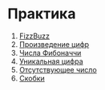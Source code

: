 # Практика

1. [FizzBuzz][fizzbuzz]
1. [Произведение цифр][dproduct]
1. [Числа Фибоначчи][fib]
1. [Уникальная цифра][uniqdigit]
1. [Отсутствующее число][missingnum]
1. [Скобки][valparen]

[fizzbuzz]: https://play.rust-lang.org/?version=stable&mode=debug&edition=2021&code=%23%21%5Ballow%28dead_code%29%5D%0A%2F*%0A++++%D0%9D%D0%B0%D0%BF%D0%B8%D1%81%D0%B0%D1%82%D1%8C+%D1%84%D1%83%D0%BD%D0%BA%D1%86%D0%B8%D1%8E%2C+%D0%BA%D0%BE%D1%82%D0%BE%D1%80%D0%B0%D1%8F+%D0%BF%D1%80%D0%B5%D0%B2%D1%80%D0%B0%D1%89%D0%B0%D0%B5%D1%82+%D1%87%D0%B8%D1%81%D0%BB%D0%BE+%D0%B2+%D1%81%D1%82%D1%80%D0%BE%D0%BA%D1%83+%D0%BF%D0%BE+%D1%81%D0%BB%D0%B5%D0%B4%D1%83%D1%8E%D1%89%D0%B8%D0%BC+%D0%BF%D1%80%D0%B0%D0%B2%D0%B8%D0%BB%D0%B0%D0%BC%3A%0A++++1.+%D0%95%D1%81%D0%BB%D0%B8+%D1%87%D0%B8%D1%81%D0%BB%D0%BE+%D0%BA%D1%80%D0%B0%D1%82%D0%BD%D0%BE+3%2C+%D1%82%D0%BE+%D0%B2%D0%BE%D0%B7%D0%B2%D1%80%D0%B0%D1%89%D0%B0%D0%B5%D0%BC+%D1%81%D1%82%D1%80%D0%BE%D0%BA%D1%83+%22Fizz%22%0A++++2.+%D0%95%D1%81%D0%BB%D0%B8+%D1%87%D0%B8%D1%81%D0%BB%D0%BE+%D0%BA%D1%80%D0%B0%D1%82%D0%BD%D0%BE+5%2C+%D1%82%D0%BE+%D0%B2%D0%BE%D0%B7%D0%B2%D1%80%D0%B0%D1%89%D0%B0%D0%B5%D0%BC+%D1%81%D1%82%D1%80%D0%BE%D0%BA%D1%83+%22Buzz%22%0A++++3.+%D0%95%D1%81%D0%BB%D0%B8+%D1%87%D0%B8%D1%81%D0%BB%D0%BE+%D0%BA%D1%80%D0%B0%D1%82%D0%BD%D0%BE+%D0%B8+3%2C+%D0%B8+5%2C+%D1%82%D0%BE+%D0%B2%D0%BE%D0%B7%D0%B2%D1%80%D0%B0%D1%89%D0%B0%D0%B5%D0%BC+%D1%81%D1%82%D1%80%D0%BE%D0%BA%D1%83+%22FizzBuzz%22%0A++++4.+%D0%92+%D0%BE%D1%81%D1%82%D0%B0%D0%BB%D1%8C%D0%BD%D1%8B%D1%85+%D1%81%D0%BB%D1%83%D1%87%D0%B0%D1%8F%D1%85+%D0%B2%D0%BE%D0%B7%D0%B2%D1%80%D0%B0%D1%89%D0%B0%D0%B5%D0%BC+%D1%81%D1%82%D1%80%D0%BE%D0%BA%D1%83%2C+%D1%81%D0%BE%D0%B4%D0%B5%D1%80%D0%B6%D0%B0%D1%89%D1%83%D1%8E+%D0%B4%D0%B0%D0%BD%D0%BD%D0%BE%D0%B5+%D1%87%D0%B8%D1%81%D0%BB%D0%BE%0A++++%0A++++%D0%9D%D0%B0%D0%BF%D0%B8%D1%81%D0%B0%D1%82%D1%8C+%D1%84%D1%83%D0%BD%D0%BA%D1%86%D0%B8%D1%8E+fizzbuzz_list%2C+%D0%BA%D0%BE%D1%82%D0%BE%D1%80%D0%B0%D1%8F+%D0%BF%D0%BE%D0%BB%D1%83%D1%87%D0%B0%D0%B5%D1%82+%D1%87%D0%B8%D1%81%D0%BB%D0%BE+%60n%3A+u32%60+%D0%B8+%D0%B2%D0%BE%D0%B7%D0%B2%D1%80%D0%B0%D1%89%D0%B0%D0%B5%D1%82%0A++++%D1%81%D0%BF%D0%B8%D1%81%D0%BE%D0%BA+%D1%81%D1%82%D1%80%D0%BE%D0%BA%2C+%D1%81%D0%BE%D0%B4%D0%B5%D1%80%D0%B6%D0%B0%D1%89%D0%B8%D1%85+%D1%81%D1%82%D1%80%D0%BE%D0%BA%D0%BE%D0%B2%D1%8B%D0%B5+%D0%BF%D1%80%D0%B5%D0%B4%D1%81%D1%82%D0%B0%D0%B2%D0%BB%D0%B5%D0%BD%D0%B8%D1%8F+fizzbuzz%0A++++%D0%B4%D0%BB%D1%8F+%D1%87%D0%B8%D1%81%D0%B5%D0%BB+%D0%B2+%D0%B4%D0%B8%D0%B0%D0%BF%D0%B0%D0%B7%D0%BE%D0%BD%D0%B5+%D0%BE%D1%82+1+%D0%B4%D0%BE+n.+%D0%9D%D0%B0%D0%BF%D0%B8%D1%81%D0%B0%D1%82%D1%8C+%D1%82%D0%B5%D1%81%D1%82%D1%8B.%0A*%2F%0A%0Afn+fizzbuzz%28num%3A+u32%29+-%3E+String+%7B%0A++++todo%21%28%22FizzBuzz%22%29%0A%7D%0A%0A%23%5Bcfg%28test%29%5D%0Amod+tests+%7B%0A++++use+super%3A%3A*%3B%0A%0A++++%23%5Btest%5D%0A++++fn+it_works%28%29+%7B%0A++++++++assert_eq%21%28%26fizzbuzz%281%29%2C+%221%22%29%3B%0A++++++++assert_eq%21%28%26fizzbuzz%283%29%2C+%22Fizz%22%29%3B%0A++++++++assert_eq%21%28%26fizzbuzz%285%29%2C+%22Buzz%22%29%3B%0A++++++++assert_eq%21%28%26fizzbuzz%287%29%2C+%227%22%29%3B%0A++++++++assert_eq%21%28%26fizzbuzz%289%29%2C+%22Fizz%22%29%3B%0A++++++++assert_eq%21%28%26fizzbuzz%2815%29%2C+%22FizzBuzz%22%29%3B%0A++++++++assert_eq%21%28%26fizzbuzz%2830%29%2C+%22FizzBuzz%22%29%3B%0A++++++++assert_eq%21%28%26fizzbuzz%2849%29%2C+%2249%22%29%3B%0A++++%7D%0A%7D
[fib]: https://play.rust-lang.org/?version=stable&mode=debug&edition=2021&code=%23%21%5Ballow%28dead_code%29%5D%0A%2F*%0A++++%D0%9F%D0%BE%D1%81%D0%BB%D0%B5%D0%B4%D0%BE%D0%B2%D0%B0%D1%82%D0%B5%D0%BB%D1%8C%D0%BD%D0%BE%D1%81%D1%82%D1%8C%D1%8E+%D0%A4%D0%B8%D0%B1%D0%BE%D0%BD%D0%B0%D1%87%D1%87%D0%B8+%D0%BD%D0%B0%D0%B7%D1%8B%D0%B2%D0%B0%D0%B5%D1%82%D1%81%D1%8F+%D0%BF%D0%BE%D1%81%D0%BB%D0%B5%D0%B4%D0%BE%D0%B2%D0%B0%D1%82%D0%B5%D0%BB%D1%8C%D0%BD%D0%BE%D1%81%D1%82%D1%8C+%D1%87%D0%B8%D1%81%D0%B5%D0%BB%2C%0A++++%D0%BA%D0%BE%D1%82%D0%BE%D1%80%D0%B0%D1%8F+%D1%83%D0%B4%D0%BE%D0%B2%D0%BB%D0%B5%D1%82%D0%B2%D0%BE%D1%80%D1%8F%D0%B5%D1%82+%D1%81%D0%BB%D0%B5%D0%B4%D1%83%D1%8E%D1%89%D0%B8%D0%BC+%D1%83%D1%81%D0%BB%D0%BE%D0%B2%D0%B8%D1%8F%D0%BC%3A%0A++++-+%D1%8D%D0%BB%D0%B5%D0%BC%D0%B5%D0%BD%D1%82+%D0%BF%D0%BE%D1%81%D0%BB%D0%B5%D0%B4%D0%BE%D0%B2%D0%B0%D1%82%D0%B5%D0%BB%D1%8C%D0%BD%D0%BE%D1%81%D1%82%D0%B8+%D1%81+%D0%B8%D0%BD%D0%B4%D0%B5%D0%BA%D1%81%D0%BE%D0%BC+0+-+%D1%87%D0%B8%D1%81%D0%BB%D0%BE+0%0A++++-+%D1%8D%D0%BB%D0%B5%D0%BC%D0%B5%D0%BD%D1%82+%D1%81+%D0%B8%D0%BD%D0%B4%D0%B5%D0%BA%D1%81%D0%BE%D0%BC+1+-+%D1%87%D0%B8%D1%81%D0%BB%D0%BE+1%0A++++-+%D0%BA%D0%B0%D0%B6%D0%B4%D1%8B%D0%B9+%D0%BF%D0%BE%D1%81%D0%BB%D0%B5%D0%B4%D1%83%D1%8E%D1%89%D0%B8%D0%B9+%D1%8D%D0%BB%D0%B5%D0%BC%D0%B5%D0%BD%D1%82+%D1%80%D0%B0%D0%B2%D0%B5%D0%BD+%D1%81%D1%83%D0%BC%D0%BC%D0%B5+%D0%B4%D0%B2%D1%83%D1%85+%D0%BF%D1%80%D0%B5%D0%B4%D1%8B%D0%B4%D1%83%D1%89%D0%B8%D1%85.%0A%0A++++0%2C+1%2C+1%2C+2%2C+3%2C+5%2C+8%2C+13%2C+21+...%0A%0A++++%D0%9D%D0%B0%D0%BF%D0%B8%D1%81%D0%B0%D1%82%D1%8C+%D1%84%D1%83%D0%BD%D0%BA%D1%86%D0%B8%D1%8E%2C+%D0%BA%D0%BE%D1%82%D0%BE%D1%80%D0%B0%D1%8F+%D0%B2%D1%8B%D1%87%D0%B8%D1%81%D0%BB%D0%B8%D1%82+%D1%8D%D0%BB%D0%B5%D0%BC%D0%B5%D0%BD%D1%82+%D0%BF%D0%BE%D1%81%D0%BB%D0%B5%D0%B4%D0%BE%D0%B2%D0%B0%D1%82%D0%B5%D0%BB%D1%8C%D0%BD%D0%BE%D1%81%D1%82%D0%B8+%D1%81+%D0%B8%D0%BD%D0%B4%D0%B5%D0%BA%D1%81%D0%BE%D0%BC+n.%0A%0A++++*+%D0%9D%D0%B0%D0%BF%D0%B8%D1%81%D0%B0%D1%82%D1%8C+%D0%B2%D1%82%D0%BE%D1%80%D1%83%D1%8E+%D1%84%D1%83%D0%BD%D0%BA%D1%86%D0%B8%D1%8E%2C+%D0%BA%D0%BE%D1%82%D0%BE%D1%80%D0%B0%D1%8F+%D0%B2%D0%B5%D1%80%D0%BD%D1%91%D1%82+%D0%BF%D0%BE%D1%81%D0%BB%D0%B5%D0%B4%D0%BE%D0%B2%D0%B0%D1%82%D0%B5%D0%BB%D1%8C%D0%BD%D0%BE%D1%81%D1%82%D1%8C+%D0%A4%D0%B8%D0%B1%D0%BE%D0%BD%D0%BD%D0%B0%D1%87%D0%B8%0A++++++%D0%BE%D1%82+%D0%BF%D0%B5%D1%80%D0%B2%D0%BE%D0%B3%D0%BE+%D1%8D%D0%BB%D0%B5%D0%BC%D0%B5%D0%BD%D1%82%D0%B0+%D0%B4%D0%BE+n-%D0%BE%D0%B3%D0%BE.+%D0%9D%D0%B0%D0%BF%D0%B8%D1%81%D0%B0%D1%82%D1%8C+%D1%82%D0%B5%D1%81%D1%82%D1%8B%0A*%2F%0A%0Afn+fib%28n%3A+u32%29+-%3E+u32+%7B%0A++++todo%21%28%22Fibonacci%22%29%0A%7D%0A%0A%23%5Bcfg%28test%29%5D%0Amod+tests+%7B%0A++++use+super%3A%3A*%3B%0A%0A++++%23%5Btest%5D%0A++++fn+it_works%28%29+%7B%0A++++++++assert_eq%21%28fib%280%29%2C+0%29%3B%0A++++++++assert_eq%21%28fib%281%29%2C+1%29%3B%0A++++++++assert_eq%21%28fib%282%29%2C+1%29%3B%0A++++++++assert_eq%21%28fib%287%29%2C+13%29%3B%0A++++%7D%0A%7D%0A
[missingnum]: https://play.rust-lang.org/?version=stable&mode=debug&edition=2021&code=%23%21%5Ballow%28dead_code%29%5D%0A%2F*%0A++++%D0%94%D0%B0%D0%BD+%D0%BC%D0%B0%D1%81%D1%81%D0%B8%D0%B2%2C+%D0%BA%D0%BE%D1%82%D0%BE%D1%80%D1%8B%D0%B9+%D1%81%D0%BE%D0%B4%D0%B5%D1%80%D0%B6%D0%B8%D1%82+n+%D0%BD%D0%B5%D0%BF%D0%BE%D0%B2%D1%82%D0%BE%D1%80%D1%8F%D1%8E%D1%89%D0%B8%D1%85%D1%81%D1%8F+%D1%87%D0%B8%D1%81%D0%B5%D0%BB+%D0%B2+%D0%B4%D0%B8%D0%B0%D0%BF%D0%B0%D0%B7%D0%BE%D0%BD%D0%B5%0A++++%D0%BE%D1%82+0+%D0%B4%D0%BE+n+%D0%B2%D0%BA%D0%BB%D1%8E%D1%87%D0%B8%D1%82%D0%B5%D0%BB%D1%8C%D0%BD%D0%BE.%0A%0A++++%D0%9D%D0%B0%D0%BF%D0%B8%D1%81%D0%B0%D1%82%D1%8C+%D1%84%D1%83%D0%BD%D0%BA%D1%86%D0%B8%D1%8E%2C+%D0%BA%D0%BE%D1%82%D0%BE%D1%80%D0%B0%D1%8F+%D0%B2%D0%B5%D1%80%D0%BD%D1%91%D1%82+%D0%B5%D0%B4%D0%B8%D0%BD%D1%81%D1%82%D0%B2%D0%B5%D0%BD%D0%BD%D0%BE%D0%B5+%D1%87%D0%B8%D1%81%D0%BB%D0%BE%2C+%D0%BE%D1%82%D1%81%D1%83%D1%82%D1%81%D1%82%D0%B2%D1%83%D1%8E%D1%89%D0%B5%D0%B5%0A++++%D0%B2+%D0%B4%D0%B0%D0%BD%D0%BD%D0%BE%D0%BC+%D0%BC%D0%B0%D1%81%D1%81%D0%B8%D0%B2%D0%B5.%0A++++%0A++++%D0%93%D0%B0%D1%80%D0%B0%D0%BD%D1%82%D0%B8%D1%80%D1%83%D0%B5%D1%82%D1%81%D1%8F%2C+%D1%87%D1%82%D0%BE+%D1%87%D0%B8%D1%81%D0%BB%D0%B0+%D0%B2+%D0%BC%D0%B0%D1%81%D1%81%D0%B8%D0%B2%D0%B5+%D0%BD%D0%B5+%D0%BF%D0%BE%D0%B2%D1%82%D0%BE%D1%80%D1%8F%D1%8E%D1%82%D1%81%D1%8F+%D0%B8+%D0%B2%D1%81%D0%B5+%D0%BF%D1%80%D0%B8%D0%BD%D0%B0%D0%B4%D0%BB%D0%B5%D0%B6%D0%B0%D1%82%0A++++%D0%B7%D0%B0%D0%B4%D0%B0%D0%BD%D0%BD%D0%BE%D0%BC%D1%83+%D0%B4%D0%B8%D0%B0%D0%BF%D0%B0%D0%B7%D0%BE%D0%BD%D1%83.%0A*%2F%0A%0Afn+missing_num%28nums%3A+%26%5Bi32%5D%29+-%3E+i32+%7B%0A++++todo%21%28%22Missing+Number%22%29%0A%7D%0A%0A%23%5Bcfg%28test%29%5D%0Amod+tests+%7B%0A++++use+super%3A%3A*%3B%0A%0A++++%23%5Btest%5D%0A++++fn+it_works%28%29+%7B%0A++++++++assert_eq%21%28missing_num%28%26%5B1%2C+2%5D%29%2C+0%29%3B%0A++++++++assert_eq%21%28missing_num%28%26%5B1%2C+0%2C+4%2C+2%5D%29%2C+3%29%3B%0A++++++++assert_eq%21%28missing_num%28%26%5B0%2C+4%2C+2%2C+5%2C+3%2C+6%5D%29%2C+1%29%3B%0A++++%7D%0A%7D%0A
[valparen]: https://play.rust-lang.org/?version=stable&mode=debug&edition=2021&code=%23%21%5Ballow%28dead_code%29%5D%0A%2F*%0A++++%D0%94%D0%B0%D0%BD%D0%B0+%D1%81%D1%82%D1%80%D0%BE%D0%BA%D0%B0%2C+%D1%81%D0%BE%D1%81%D1%82%D0%BE%D1%8F%D1%89%D0%B0%D1%8F+%D1%82%D0%BE%D0%BB%D1%8C%D0%BA%D0%BE+%D0%B8%D0%B7+%D1%81%D0%B8%D0%BC%D0%B2%D0%BE%D0%BB%D0%BE%D0%B2+%27%7B%27%2C+%27%7D%27%2C+%27%28%27%2C+%27%29%27%2C+%27%5B%27%2C+%27%5D%27.%0A++++%D0%A2%D0%B0%D0%BA%D0%B0%D1%8F+%D1%81%D1%82%D1%80%D0%BE%D0%BA%D0%B0+%D1%8F%D0%B2%D0%BB%D1%8F%D0%B5%D1%82%D1%81%D1%8F+%D0%BA%D0%BE%D1%80%D1%80%D0%B5%D0%BA%D1%82%D0%BD%D0%BE%D0%B9%2C+%D0%B5%D1%81%D0%BB%D0%B8%3A%0A++++-+%D0%BA%D0%B0%D0%B6%D0%B4%D0%BE%D0%B9+%D0%BE%D1%82%D0%BA%D1%80%D1%8B%D0%B2%D0%B0%D1%8E%D1%89%D0%B5%D0%B9+%D1%81%D0%BA%D0%BE%D0%B1%D0%BA%D0%B5+%D1%81%D0%BE%D0%BE%D1%82%D0%B2%D0%B5%D1%82%D1%81%D1%82%D0%B2%D1%83%D0%B5%D1%82+%D0%B7%D0%B0%D0%BA%D1%80%D1%8B%D0%B2%D0%B0%D1%8E%D1%89%D0%B0%D1%8F+%D1%82%D0%BE%D0%B3%D0%BE+%D0%B6%D0%B5+%D1%82%D0%B8%D0%BF%D0%B0%0A++++-+%D1%81%D0%BE%D0%B1%D0%BB%D1%8E%D0%B4%D0%B0%D0%B5%D1%82%D1%81%D1%8F+%D0%BF%D0%BE%D1%80%D1%8F%D0%B4%D0%BE%D0%BA+%D0%B7%D0%B0%D0%BA%D1%80%D1%8B%D1%82%D0%B8%D1%8F+%D1%81%D0%BA%D0%BE%D0%B1%D0%BE%D0%BA%0A++++-+%D0%B4%D0%BB%D1%8F+%D0%BA%D0%B0%D0%B6%D0%B4%D0%BE%D0%B9+%D0%B7%D0%B0%D0%BA%D1%80%D1%8B%D0%B2%D0%B0%D1%8E%D1%89%D0%B5%D0%B9+%D1%81%D0%BA%D0%BE%D0%B1%D0%BA%D0%B8+%D0%B5%D1%81%D1%82%D1%8C+%D1%81%D0%BE%D0%BE%D1%82%D0%B2%D0%B5%D1%82%D1%81%D1%82%D0%B2%D1%83%D1%8E%D1%89%D0%B0%D1%8F+%D0%BE%D1%82%D0%BA%D1%80%D1%8B%D0%B2%D0%B0%D1%8E%D1%89%D0%B0%D1%8F+%D0%BF%D0%B0%D1%80%D0%B0%0A++++%0A++++%D0%9D%D0%B0%D0%BF%D0%B8%D1%81%D0%B0%D1%82%D1%8C+%D1%84%D1%83%D0%BD%D0%BA%D1%86%D0%B8%D1%8E%2C+%D0%BA%D0%BE%D1%82%D0%BE%D1%80%D0%B0%D1%8F+%D0%BF%D1%80%D0%BE%D0%B2%D0%B5%D1%80%D0%B8%D1%82+%D0%BA%D0%BE%D1%80%D1%80%D0%B5%D0%BA%D1%82%D0%BD%D0%BE%D1%81%D1%82%D1%8C+%D0%B4%D0%B0%D0%BD%D0%BD%D0%BE%D0%B9+%D1%81%D1%82%D1%80%D0%BE%D0%BA%D0%B8.%0A*%2F%0A%0Afn+validate_paren%28s%3A+%26str%29+-%3E+bool+%7B%0A++++todo%21%28%22Validate+parentheses%22%29%0A%7D%0A%0A%23%5Bcfg%28test%29%5D%0Amod+tests+%7B%0A++++use+super%3A%3A*%3B%0A%0A++++%23%5Btest%5D%0A++++fn+it_works%28%29+%7B%0A++++++++assert_eq%21%28validate_paren%28%22%28%29%22%29%2C+true%29%3B%0A++++++++assert_eq%21%28validate_paren%28%22%28%29%5B%5D%7B%7D%22%29%2C+true%29%3B%0A++++++++assert_eq%21%28validate_paren%28%22%28%7B%5B%5D%28%29%7D%29%22%29%2C+true%29%3B%0A++++++++assert_eq%21%28validate_paren%28%22%28%7D%22%29%2C+false%29%3B%0A++++++++assert_eq%21%28validate_paren%28%22%28%29%5D%22%29%2C+false%29%3B%0A++++++++assert_eq%21%28validate_paren%28%22%28%29%7B%22%29%2C+false%29%3B%0A++++%7D%0A%7D%0A
[dproduct]: https://play.rust-lang.org/?version=stable&mode=debug&edition=2021&code=%23%21%5Ballow%28dead_code%29%5D%0A%2F*%0A++++%D0%9D%D0%B0%D0%BF%D0%B8%D1%81%D0%B0%D1%82%D1%8C+%D1%84%D1%83%D0%BD%D0%BA%D1%86%D0%B8%D1%8E%2C+%D0%BA%D0%BE%D1%82%D0%BE%D1%80%D0%B0%D1%8F+%D0%B1%D1%83%D0%B4%D0%B5%D1%82+%D0%B2%D1%8B%D1%87%D0%B8%D1%81%D0%BB%D1%8F%D1%82%D1%8C+%D0%BF%D1%80%D0%BE%D0%B8%D0%B7%D0%B2%D0%B5%D0%B4%D0%B5%D0%BD%D0%B8%D0%B5+%D1%86%D0%B8%D1%84%D1%80+%D1%87%D0%B8%D1%81%D0%BB%D0%B0%2C%0A++++%D0%BF%D1%80%D0%B8+%D1%8D%D1%82%D0%BE+%D1%86%D0%B8%D1%84%D1%80%D0%B0+0+%D0%B8%D0%B3%D0%BD%D0%BE%D1%80%D0%B8%D1%80%D1%83%D0%B5%D1%82%D1%81%D1%8F.+%D0%97%D0%B0%D1%82%D0%B5%D0%BC+%D0%BF%D0%BE%D0%B2%D1%82%D0%BE%D1%80%D0%B8%D1%82%D1%8C+%D0%BE%D0%BF%D0%B5%D1%80%D0%B0%D1%86%D0%B8%D1%8E+%D1%81+%D1%80%D0%B5%D0%B7%D1%83%D0%BB%D1%8C%D1%82%D0%B0%D1%82%D0%BE%D0%BC%0A++++%D0%BF%D1%80%D0%BE%D0%B8%D0%B7%D0%B2%D0%B5%D0%B4%D0%B5%D0%BD%D0%B8%D1%8F%2C+%D0%BF%D0%BE%D0%BA%D0%B0+%D0%BD%D0%B5+%D0%BF%D0%BE%D0%BB%D1%83%D1%87%D0%B8%D1%82%D1%81%D1%8F+%D1%87%D0%B8%D1%81%D0%BB%D0%BE%2C+%D1%81%D0%BE%D1%81%D1%82%D0%BE%D1%8F%D1%89%D0%B5%D0%B5+%D0%B8%D0%B7+%D0%BE%D0%B4%D0%BD%D0%BE%D0%B9+%D1%86%D0%B8%D1%84%D1%80%D1%8B.%0A*%2F%0A%0Afn+digit_product%28n%3A+u32%29+-%3E+u8+%7B%0A++++todo%21%28%22Product+of+digits%22%29%0A%7D%0A%0A%23%5Bcfg%28test%29%5D%0Amod+tests+%7B%0A++++use+super%3A%3A*%3B%0A%0A++++%23%5Btest%5D%0A++++fn+it_works%28%29+%7B%0A++++++++assert_eq%21%28digit_product%280%29%2C+0%29%3B%0A++++++++assert_eq%21%28digit_product%289%29%2C+9%29%3B%0A++++++++assert_eq%21%28digit_product%2810%29%2C+1%29%3B%0A++++++++assert_eq%21%28digit_product%28987%29%2C+2%29%3B%0A++++++++assert_eq%21%28digit_product%28123456%29%2C+4%29%3B%0A++++++++assert_eq%21%28digit_product%28123454321%29%2C+6%29%3B%0A++++%7D%0A%7D%0A
[uniqdigit]: https://play.rust-lang.org/?version=stable&mode=debug&edition=2021&code=%23%21%5Ballow%28dead_code%29%5D%0A%2F*%0A++++%D0%94%D0%B0%D0%BD%D0%B0+%D1%81%D1%82%D1%80%D0%BE%D0%BA%D0%B0%2C+%D1%81%D0%BE%D1%81%D1%82%D0%BE%D1%8F%D1%89%D0%B0%D1%8F+%D1%82%D0%BE%D0%BB%D1%8C%D0%BA%D0%BE+%D0%B8%D0%B7+%D1%86%D0%B8%D1%84%D1%80%D0%BE%D0%B2%D1%8B%D1%85+%D1%81%D0%B8%D0%BC%D0%B2%D0%BE%D0%BB%D0%BE%D0%B2.+%D0%92+%D0%B4%D0%B0%D0%BD%D0%BD%D0%BE%D0%B9+%D1%81%D1%82%D1%80%D0%BE%D0%BA%D0%B5%0A++++%D0%B5%D1%81%D1%82%D1%8C+%D0%BE%D0%B4%D0%BD%D0%B0+%D1%86%D0%B8%D1%84%D1%80%D0%B0%2C+%D0%BA%D0%BE%D1%82%D0%BE%D1%80%D0%B0%D1%8F+%D0%BD%D0%B5+%D0%BF%D0%BE%D0%B2%D1%82%D0%BE%D1%80%D1%8F%D0%B5%D1%82%D1%81%D1%8F.+%D0%9D%D0%B0%D0%BF%D0%B8%D1%81%D0%B0%D1%82%D1%8C+%D1%84%D1%83%D0%BD%D0%BA%D1%86%D0%B8%D1%8E%2C%0A++++%D0%BA%D0%BE%D1%82%D0%BE%D1%80%D0%B0%D1%8F+%D0%BD%D0%B0%D0%B9%D0%B4%D1%91%D1%82+%D1%8D%D1%82%D1%83+%D1%86%D0%B8%D1%84%D1%80%D1%83+%D0%B8+%D0%B2%D0%B5%D1%80%D0%BD%D1%91%D1%82+%D0%B5%D1%91.%0A%0A++++*+%D0%9D%D0%B0%D0%BF%D0%B8%D1%81%D0%B0%D1%82%D1%8C+%D0%BF%D0%BE%D1%85%D0%BE%D0%B6%D1%83%D1%8E+%D1%84%D1%83%D0%BD%D0%BA%D1%86%D0%B8%D1%8E%2C+%D0%BD%D0%BE+%D1%82%D0%BE%D0%BB%D1%8C%D0%BA%D0%BE+%D0%BD%D0%B0+%D1%8D%D1%82%D0%BE%D1%82+%D1%80%D0%B0%D0%B7+%D0%B2+%D0%B4%D0%B0%D0%BD%D0%BD%D0%BE%D0%B9+%D1%81%D1%82%D1%80%D0%BE%D0%BA%D0%B5%0A++++%D0%BC%D0%BE%D0%B3%D1%83%D1%82+%D0%BF%D1%80%D0%B8%D1%81%D1%83%D1%82%D1%81%D1%82%D0%B2%D0%BE%D0%B2%D0%B0%D1%82%D1%8C+%D0%BB%D1%8E%D0%B1%D1%8B%D0%B5+%D1%81%D0%B8%D0%BC%D0%B2%D0%BE%D0%BB%D1%8B%2C+%D0%B0+%D1%83%D0%BD%D0%B8%D0%BA%D0%B0%D0%BB%D1%8C%D0%BD%D0%B0%D1%8F+%D1%86%D0%B8%D1%84%D1%80%D0%B0+%D0%BC%D0%BE%D0%B6%D0%B5%D1%82+%D0%BE%D1%82%D1%81%D1%83%D1%82%D1%81%D1%82%D0%B2%D0%BE%D0%B2%D0%B0%D1%82%D1%8C.%0A++++%D0%9D%D0%BE+%D0%B5%D1%81%D0%BB%D0%B8+%D0%BF%D1%80%D0%B8%D1%81%D1%83%D1%82%D1%81%D0%B2%D1%83%D0%B5%D1%82%2C+%D1%82%D0%BE+%D0%BD%D0%B5+%D0%B1%D0%BE%D0%BB%D1%8C%D1%88%D0%B5+%D0%BE%D0%B4%D0%BD%D0%BE%D0%B9.+%D0%9D%D0%B0%D0%BF%D0%B8%D1%81%D0%B0%D1%82%D1%8C+%D1%82%D0%B5%D1%81%D1%82%D1%8B.%0A*%2F%0A%0Afn+uniq_digit%28s%3A+%26str%29+-%3E+u8+%7B%0A++++todo%21%28%22Unique+number%22%29%0A%7D%0A%0A%23%5Bcfg%28test%29%5D%0Amod+tests+%7B%0A++++use+super%3A%3A*%3B%0A%0A++++%23%5Btest%5D%0A++++fn+it_works%28%29+%7B%0A++++++++assert_eq%21%28uniq_digit%28%223%22%29%2C+3%29%3B%0A++++++++assert_eq%21%28uniq_digit%28%22010%22%29%2C+1%29%3B%0A++++++++assert_eq%21%28uniq_digit%28%2247343077%22%29%2C+0%29%3B%0A++++++++assert_eq%21%28uniq_digit%28%22123454321%22%29%2C+5%29%3B%0A++++++++assert_eq%21%28uniq_digit%28%220987654321234567890%22%29%2C+1%29%3B%0A++++++++assert_eq%21%28uniq_digit%28%224444444444424444444444444%22%29%2C+2%29%3B%0A++++%7D%0A%7D%0A

